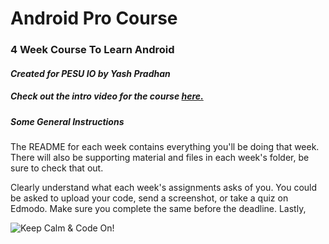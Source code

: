# Android Pro Course
### 4 Week Course To Learn Android
#### *Created for PESU IO by Yash Pradhan*
##### Check out the intro video for the course [here.](https://youtu.be/ULWGjNiGMIo)
##### Some General Instructions
The README for each week contains everything you'll be doing that week. There will also be supporting material and files in each week's folder, be sure to check that out.

Clearly understand what each week's assignments asks of you. You could be asked to upload your code, send a screenshot, or take a quiz on Edmodo. Make sure you complete the same before the deadline.
Lastly,

![Keep Calm & Code On!](https://www.spreadshirt.co.uk/image-server/v1/mp/designs/138506881,width=178,height=178/keep-calm-and-code-on-t-shirt-geek-or-nerd-coder.png)
